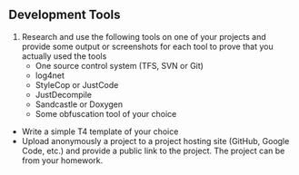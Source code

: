 ## Development Tools

1. Research and use the following tools on one of your projects and provide some output or screenshots for each tool to prove that you actually used the tools
    * One source control system (TFS, SVN or Git)
    * log4net
    * StyleCop or JustCode
    * JustDecompile
    * Sandcastle or Doxygen
    * Some obfuscation tool of your choice
* Write a simple T4 template of your choice
* Upload anonymously a project to a project hosting site (GitHub, Google Code, etc.) and provide a public link to the project. The project can be from your homework.